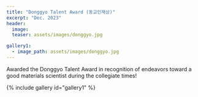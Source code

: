 ```yaml
---
title: "Donggyo Talent Award (동교인재상)"
excerpt: "Dec. 2023"
header:
  image: 
  teaser: assets/images/donggyo.jpg

gallery1:
  - image_path: assets/images/donggyo.jpg
---
```


Awarded the Donggyo Talent Award in recognition of endeavors toward a good materials scientist during the collegiate times!

{% include gallery id="gallery1"  %}
